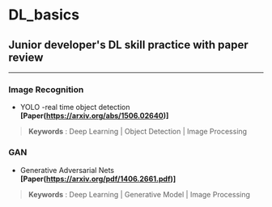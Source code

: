 # DL_basics

## Junior developer's DL skill practice with paper review
---

### Image Recognition

- YOLO -real time object detection **[Paper(https://arxiv.org/abs/1506.02640)]**  
> **Keywords** : Deep Learning | Object Detection | Image Processing

### GAN

- Generative Adversarial Nets **[Paper(https://arxiv.org/pdf/1406.2661.pdf)]**  
> **Keywords** : Deep Learning | Generative Model | Image Processing
